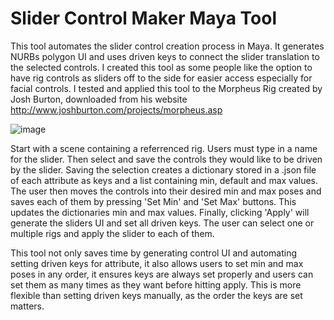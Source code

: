 # Slider Control Maker Maya Tool

This tool automates the slider control creation process in Maya. It generates NURBs polygon UI and uses driven keys to connect the slider translation to the selected controls.
I created this tool as some people like the option to have rig controls as sliders off to the side for easier access especially for facial controls. I tested and applied this tool to the Morpheus Rig created by Josh Burton, downloaded from his website http://www.joshburton.com/projects/morpheus.asp

![image](https://github.com/user-attachments/assets/fb95495c-723d-488d-bbc4-56f2e8c3d7ca)

Start with a scene containing a referrenced rig. Users must type in a name for the slider. Then select and save the controls they would like to be driven by the slider. Saving the selection creates a dictionary stored in a .json file of each attribute as keys and a list containing min, default and max values. The user then moves the controls into their desired min and max poses and saves each of them by pressing 'Set Min' and 'Set Max' buttons. This updates the dictionaries min and max values. Finally, clicking 'Apply' will generate the sliders UI and set all driven keys. The user can select one or multiple rigs and apply the slider to each of them.

This tool not only saves time by generating control UI and automating setting driven keys for attribute, it also allows users to set min and max poses in any order, it ensures keys are always set properly and users can set them as many times as they want before hitting apply. This is more flexible than setting driven keys manually, as the order the keys are set matters.
